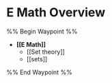 # E Math Overview

%% Begin Waypoint %%
- **[[E Math]]**
	- [[Set theory]]
	- [[sets]]

%% End Waypoint %%